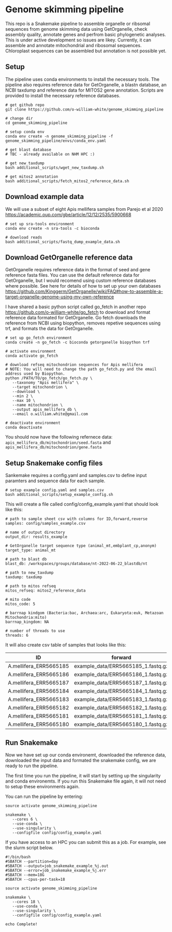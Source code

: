
# Genome skimming pipeline

This repo is a Snakemake pipeline to assemble organelle or ribsomal sequences from genome skimming data using GetOrganelle, check assembly quality, annotate genes and perfrom basic phylogenetic analyses. This is under active development so issues are likey. Currently, it can assemble and annotate mitochondrial and ribosomal sequences. Chloroplast sequences can be assembled but annotation is not possible yet.  

## Setup 

The pipeline uses conda environments to install the necessary tools. The pipeline also requires reference data for GetOrganelle, a blastn database, an NCBI taxdump and reference data for MITOS2 gene annotation. Scripts are provided to install the necessary reference databases. 

```
# get github repo
git clone https://github.com/o-william-white/genome_skimming_pipeline

# change dir
cd genome_skimming_pipeline

# setup conda env
conda env create -n genome_skimming_pipeline -f genome_skimming_pipeline/envs/conda_env.yaml

# get blast database
# TBC - already available on NHM HPC :)

# get new_taxdump
bash additional_scripts/wget_new_taxdump.sh

# get mitos2 annotation
bash additional_scripts/fetch_mitos2_reference_data.sh
```

## Download example data

We will use a subset of eight Apis mellifera samples from Parejo et al 2020 https://academic.oup.com/gbe/article/12/12/2535/5900668

```
# set up sra-tools environment
conda env create -n sra-tools -c bioconda

# download reads
bash additional_scripts/fastq_dump_example_data.sh
```

## Download GetOrganelle reference data

GetOrganelle requires reference data in the format of seed and gene reference fasta files. You can use the default reference data for GetOrganelle, but I would recomend using custom reference databases where possible. See here for details of how to set up your own databases https://github.com/Kinggerm/GetOrganelle/wiki/FAQ#how-to-assemble-a-target-organelle-genome-using-my-own-reference 

I have shared a basic python script called go_fetch in another repo https://github.com/o-william-white/go_fetch to download and format reference data formated for GetOrganelle. Go fetch downloads the reference from NCBI using biopython, removes repetive sequences using trf, and formats the data for GetOrganelle.

```
# set up go_fetch environment
conda create -n go_fetch -c bioconda getorganelle biopython trf

# activate environment
conda activate go_fetch

# download refseq mitochondrion sequences for Apis mellifera
# NOTE: You will need to change the path go_fetch.py and the email address used by Biopython. 
python /PATH/TO/go_fetch/go_fetch.py \
   --taxonomy "Apis mellifera" \
   --target mitochondrion \
   --download \
   --min 2 \
   --max 10 \
   --name mitochondrion \
   --output apis_mellifera_db \
   --email o.william.white@gmail.com

# deactivate environment
conda deactivate
```

You should now have the following refernece data: `apis_mellifera_db/mitochondrion/seed.fasta` and `apis_mellifera_db/mitochondrion/gene.fasta`

## Setup Snakemake config files

Sankemake requires a config.yaml and samples.csv to define input paramters and sequence data for each sample.

```
# setup example config.yaml and samples.csv
bash additional_scripts/setup_example_config.sh
```

This will create a file called config/config_example.yaml that should look like this: 
```
# path to sample sheet csv with columns for ID,forward,reverse
samples: config/samples_example.csv

# name of output directory
output_dir: results_example

# GetOrganelle target sequence type (animal_mt,embplant_cp,anonym)
target_type: animal_mt

# path to blast db
blast_db: /workspaces/groups/database/nt-2022-06-22_blastdb/nt

# path to new_taxdump
taxdump: taxdump

# path to mitos refseq
mitos_refseq: mitos2_reference_data

# mito code
mitos_code: 5

# barrnap kindgom (Bacteria:bac, Archaea:arc, Eukaryota:euk, Metazoan Mitochondria:mito)
barrnap_kingdom: NA

# number of threads to use
threads: 6
```

It will also create csv table of samples that looks like this: 

|ID|forward|reverse|seed|gene|
|--|------ | ----- | -- | -- |
|A.mellifera_ERR5665185|example_data/ERR5665185_1.fastq.gz|example_data/ERR5665185_2.fastq.gz|apis_mellifera_db/mitochondrion/seed.fasta|apis_mellifera_db/mitochondrion/gene.fasta|
|A.mellifera_ERR5665186|example_data/ERR5665186_1.fastq.gz|example_data/ERR5665186_2.fastq.gz|apis_mellifera_db/mitochondrion/seed.fasta|apis_mellifera_db/mitochondrion/gene.fasta|
|A.mellifera_ERR5665187|example_data/ERR5665187_1.fastq.gz|example_data/ERR5665187_2.fastq.gz|apis_mellifera_db/mitochondrion/seed.fasta|apis_mellifera_db/mitochondrion/gene.fasta|
|A.mellifera_ERR5665184|example_data/ERR5665184_1.fastq.gz|example_data/ERR5665184_2.fastq.gz|apis_mellifera_db/mitochondrion/seed.fasta|apis_mellifera_db/mitochondrion/gene.fasta|
|A.mellifera_ERR5665183|example_data/ERR5665183_1.fastq.gz|example_data/ERR5665183_2.fastq.gz|apis_mellifera_db/mitochondrion/seed.fasta|apis_mellifera_db/mitochondrion/gene.fasta|
|A.mellifera_ERR5665182|example_data/ERR5665182_1.fastq.gz|example_data/ERR5665182_2.fastq.gz|apis_mellifera_db/mitochondrion/seed.fasta|apis_mellifera_db/mitochondrion/gene.fasta|
|A.mellifera_ERR5665181|example_data/ERR5665181_1.fastq.gz|example_data/ERR5665181_2.fastq.gz|apis_mellifera_db/mitochondrion/seed.fasta|apis_mellifera_db/mitochondrion/gene.fasta|
|A.mellifera_ERR5665180|example_data/ERR5665180_1.fastq.gz|example_data/ERR5665180_2.fastq.gz|apis_mellifera_db/mitochondrion/seed.fasta|apis_mellifera_db/mitochondrion/gene.fasta|


## Run Snakemake

Now we have set up our conda environemt, downloaded the reference data, downloaded the input data and formated the snakemake config, we are ready to run the pipeline. 

The first time you run the pipeline, it will start by setting up the singularity and conda environemts. If you run this Snakemake file again, it will not need to setup these environments again. 

You can run the pipeline by entering:
```
source activate genome_skimming_pipeline

snakemake \
   --cores 6 \
   --use-conda \
   --use-singularity \
   --configfile config/config_example.yaml
```

If you have access to an HPC you can submit this as a job. For example, see the slurm script below. 
```
#!/bin/bash
#SBATCH --partition=day
#SBATCH --output=job_snakemake_example_%j.out
#SBATCH --error=job_snakemake_example_%j.err
#SBATCH --mem=18G
#SBATCH --cpus-per-task=18

source activate genome_skimming_pipeline

snakemake \
   --cores 18 \
   --use-conda \
   --use-singularity \
   --configfile config/config_example.yaml

echo Complete!
```

